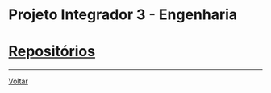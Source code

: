 # Projeto Integrador 3 - Engenharia

# [Repositórios](./repo_index.md)

---
[Voltar](https://lpae.github.io/)